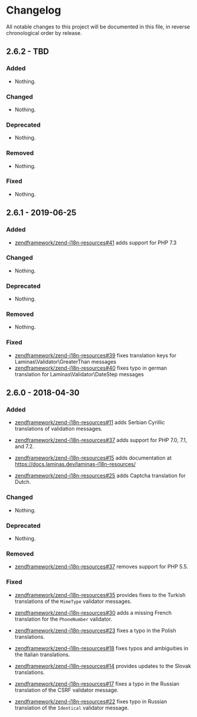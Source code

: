 # Changelog

All notable changes to this project will be documented in this file, in reverse chronological order by release.

## 2.6.2 - TBD

### Added

- Nothing.

### Changed

- Nothing.

### Deprecated

- Nothing.

### Removed

- Nothing.

### Fixed

- Nothing.

## 2.6.1 - 2019-06-25

### Added

- [zendframework/zend-i18n-resources#41](https://github.com/zendframework/zend-i18n-resources/pull/41) adds support for PHP 7.3

### Changed

- Nothing.

### Deprecated

- Nothing.

### Removed

- Nothing.

### Fixed

- [zendframework/zend-i18n-resources#39](https://github.com/zendframework/zend-i18n-resources/pull/39) fixes translation
  keys for Laminas\Validator\GreaterThan messages
- [zendframework/zend-i18n-resources#40](https://github.com/zendframework/zend-i18n-resources/pull/40) fixes typo in
  german translation for Laminas\Validator\DateStep messages

## 2.6.0 - 2018-04-30

### Added

- [zendframework/zend-i18n-resources#11](https://github.com/zendframework/zend-i18n-resources/pull/11) adds Serbian Cyrillic translations of validation messages.

- [zendframework/zend-i18n-resources#37](https://github.com/zendframework/zend-i18n-resources/pull/37) adds support for PHP 7.0, 7.1, and 7.2.

- [zendframework/zend-i18n-resources#15](https://github.com/zendframework/zend-i18n-resources/pull/15) adds documentation at https://docs.laminas.dev/laminas-i18n-resources/

- [zendframework/zend-i18n-resources#25](https://github.com/zendframework/zend-i18n-resources/pull/25) adds Captcha translation for Dutch.

### Changed

- Nothing.

### Deprecated

- Nothing.

### Removed

- [zendframework/zend-i18n-resources#37](https://github.com/zendframework/zend-i18n-resources/pull/37) removes support for PHP 5.5.

### Fixed

- [zendframework/zend-i18n-resources#35](https://github.com/zendframework/zend-i18n-resources/pull/35) provides fixes to the Turkish translations of the `MimeType` validator messages.

- [zendframework/zend-i18n-resources#30](https://github.com/zendframework/zend-i18n-resources/pull/30) adds a missing French translation for the `PhoneNumber` validator.

- [zendframework/zend-i18n-resources#23](https://github.com/zendframework/zend-i18n-resources/pull/23) fixes a typo in the Polish translations.

- [zendframework/zend-i18n-resources#18](https://github.com/zendframework/zend-i18n-resources/pull/18) fixes typos and ambiguities in the Italian translations.

- [zendframework/zend-i18n-resources#14](https://github.com/zendframework/zend-i18n-resources/pull/14) provides updates to the Slovak translations.

- [zendframework/zend-i18n-resources#17](https://github.com/zendframework/zend-i18n-resources/pull/17) fixes a typo in the Russian translation of the CSRF validator message.

- [zendframework/zend-i18n-resources#22](https://github.com/zendframework/zend-i18n-resources/pull/22) fixes typo in Russian translation of the `Identical` validator message.
